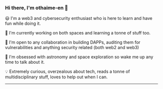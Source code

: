 ### Hi there, I'm othaime-en 👋

:smiley: I'm a web3 and cybersecurity enthusiast who is here to learn and have fun while doing it.

🌱 I'm currently working on both spaces and learning a tonne of stuff too.

👯 I'm open to any collaboration in building DAPPs, auditing them for vulnerabilities and anything security related (both web2 and web3)

:rocket: I'm obsessed with astronomy and space exploration so wake me up any time to talk about it.

:bulb: Extremely curious, overzealous about tech, reads a tonne of multidisciplinary stuff, loves to help out when I can.


---


<!--

<p align="center"><img src="https://github-readme-streak-stats.herokuapp.com/?user=othaime-en&currStreakNum=2FD3EB&fire=pink&sideLabels=F00" alt="othaime-en's contribution streak" /></p>

**othaime-en/othaime-en** is a ✨ _special_ ✨ repository because its `README.md` (this file) appears on your GitHub profile.

Here are some ideas to get you started:

- 🔭 I’m currently working on
- 🌱 I’m currently learning ...
- 👯 I’m looking to collaborate on ...
- 🤔 I’m looking for help with ...
- 💬 Ask me about ...
- 📫 How to reach me: ...
- 😄 Pronouns: ...
- ⚡ Fun fact: ...
-->
